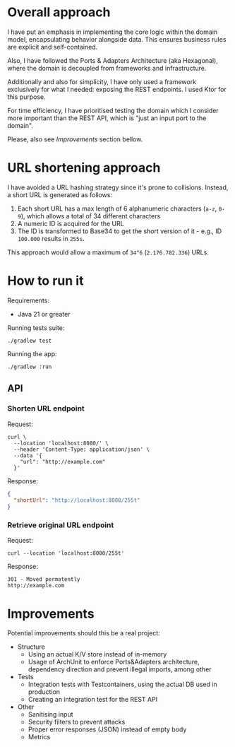 # Overall approach

I have put an emphasis in implementing the core logic within the domain model, encapsulating behavior alongside data. This 
ensures business rules are explicit and self-contained.

Also, I have followed the Ports & Adapters Architecture (aka Hexagonal), where the domain is decoupled from frameworks 
and infrastructure.

Additionally and also for simplicity, I have only used a framework exclusively for what I needed: exposing the REST
endpoints. I used Ktor for this purpose.

For time efficiency, I have prioritised testing the domain which I consider more important than the REST API,
which is "just an input port to the domain".

Please, also see _Improvements_ section bellow.


# URL shortening approach

I have avoided a URL hashing strategy since it's prone to collisions. Instead, a short URL is generated as follows:

1. Each short URL has a max length of 6 alphanumeric characters (`a-z`, `0-9`), which allows a total of 34 different characters
2. A numeric ID is acquired for the URL
3. The ID is transformed to Base34 to get the short version of it - e.g., ID `100.000` results in `255s`.

This approach would allow a maximum of `34^6` (`2.176.782.336`) URLs.


# How to run it

Requirements:
  - Java 21 or greater

Running tests suite:

```shell
./gradlew test
```

Running the app:

```shell
./gradlew :run
```

## API

### Shorten URL endpoint

Request:

```shell
curl \
  --location 'localhost:8080/' \
  --header 'Content-Type: application/json' \
  --data '{
    "url": "http://example.com"
  }'
```

Response:

```json
{
  "shortUrl": "http://localhost:8080/255t"
}
```

### Retrieve original URL endpoint

Request:

```shell
curl --location 'localhost:8080/255t'
```

Response:

```text
301 - Moved permatently
http://example.com
```

# Improvements

Potential improvements should this be a real project:

- Structure
    - Using an actual K/V store instead of in-memory
    - Usage of ArchUnit to enforce Ports&Adapters architecture, dependency direction and prevent illegal imports, among other
- Tests
    - Integration tests with Testcontainers, using the actual DB used in production
    - Creating an integration test for the REST API
- Other
    - Sanitising input
    - Security filters to prevent attacks
    - Proper error responses (JSON) instead of empty body
    - Metrics
